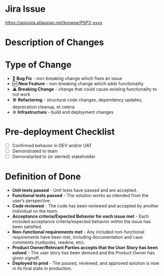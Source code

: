 # Jira Issue
https://apivista.atlassian.net/browse/PSP2-xxxx

# Description of Changes
<!--- Describe your changes in detail -->

# Type of Change
<!--- What type of change does your code introduce? Choose those that apply and delete the others. -->
* 🐛 **Bug Fix** - non-breaking change which fixes an issue
* 🆕 **New Feature** - non-breaking change which adds functionality
* ⚠️ **Breaking Change** - change that could cause existing functionality to not work
* 🛠️ **Refactoring** - structural code changes, dependency updates, deprecation cleanup, et cetera
* ⚙ **Infrastructure** - build and deployment changes

# Pre-deployment Checklist
- [ ] Confirmed behavior in DEV and/or UAT
- [ ] Demonstrated to team
- [ ] Demonstarted to (or alerted) stakeholder

# Definition of Done
<!--- The generic list is below, remove any that don't apply and add any that do. -->
* **Unit tests passed** - Unit tests have passed and are accepted.
* **Functional tests passed** - The solution works as intended from the user’s perspective.
* **Code reviewed** - The code has been reviewed and accepted by another individual on the team. 
* **Acceptance criteria/Expected Behavior for each issue met** - Each included acceptance criteria/expected behavior within the issue has been satisfied.
* **Non-functional requirements met** - Any included non-functional requirements have been met, including documentation and case comments (runbooks, readme, etc).
* **Product Owner/Relevant Parties accepts that the User Story has been solved** - The user story has been demoed and the Product Owner has given signoff.
* **Deployed to prod** - The passed, reviewed, and approved solution is now in its final state in production.
